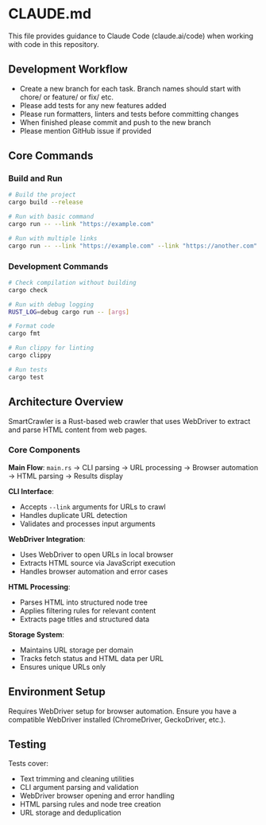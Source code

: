# CLAUDE.md

This file provides guidance to Claude Code (claude.ai/code) when working with code in this repository.

## Development Workflow
- Create a new branch for each task. Branch names should start with chore/ or feature/ or fix/ etc.
- Please add tests for any new features added
- Please run formatters, linters and tests before committing changes
- When finished please commit and push to the new branch
- Please mention GitHub issue if provided

## Core Commands

### Build and Run
```bash
# Build the project
cargo build --release

# Run with basic command
cargo run -- --link "https://example.com"

# Run with multiple links
cargo run -- --link "https://example.com" --link "https://another.com"
```

### Development Commands
```bash
# Check compilation without building
cargo check

# Run with debug logging
RUST_LOG=debug cargo run -- [args]

# Format code
cargo fmt

# Run clippy for linting
cargo clippy

# Run tests
cargo test
```

## Architecture Overview

SmartCrawler is a Rust-based web crawler that uses WebDriver to extract and parse HTML content from web pages.

### Core Components

**Main Flow**: `main.rs` → CLI parsing → URL processing → Browser automation → HTML parsing → Results display

**CLI Interface**: 
- Accepts `--link` arguments for URLs to crawl
- Handles duplicate URL detection
- Validates and processes input arguments

**WebDriver Integration**:
- Uses WebDriver to open URLs in local browser
- Extracts HTML source via JavaScript execution
- Handles browser automation and error cases

**HTML Processing**:
- Parses HTML into structured node tree
- Applies filtering rules for relevant content
- Extracts page titles and structured data

**Storage System**:
- Maintains URL storage per domain
- Tracks fetch status and HTML data per URL
- Ensures unique URLs only

## Environment Setup

Requires WebDriver setup for browser automation. Ensure you have a compatible WebDriver installed (ChromeDriver, GeckoDriver, etc.).

## Testing

Tests cover:
- Text trimming and cleaning utilities
- CLI argument parsing and validation
- WebDriver browser opening and error handling
- HTML parsing rules and node tree creation
- URL storage and deduplication